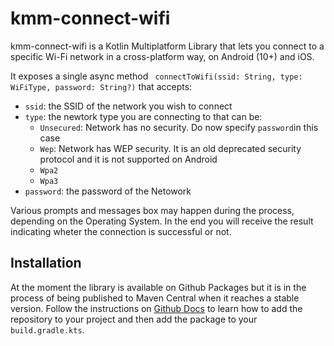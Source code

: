 # kmm-connect-wifi

kmm-connect-wifi is a Kotlin Multiplatform Library that lets you connect to a specific Wi-Fi network in a cross-platform way, on Android (10+) and iOS.

It exposes a single async method ` connectToWifi(ssid: String, type: WiFiType, password: String?)` that accepts:
 
  - `ssid`: the SSID of the network you wish to connect
  - `type`: the newtork type you are connecting to that can be:
    - `Unsecured`:  Network has no security. Do now specify `password`in this case
    - `Wep`:  Network has WEP security. It is an old deprecated security protocol and it is not supported on Android
    - `Wpa2`
    - `Wpa3`
 - `password`: the password of the Netowork

Various prompts and messages box may happen during the process, depending on the Operating System. In the end you will receive the result indicating wheter the connection is successful or not.

## Installation

At the moment the library is available on Github Packages but it is in the process of being published to Maven Central when it reaches a stable version. Follow the instructions on [Github Docs](https://docs.github.com/en/packages/working-with-a-github-packages-registry/working-with-the-gradle-registry#using-a-published-package) to learn how to add the repository to your project and then add the package to your `build.gradle.kts`.
